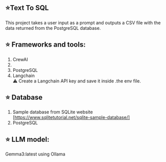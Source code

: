 ##  :star:Text To SQL

This project takes a user input as a prompt and outputs a CSV file with the data returned from the PostgreSQL database.

## :star: Frameworks and tools:
1. CrewAI
2. 
3. PostgreSQL
4. Langchain  
:warning: Create a Langchain API key and save it inside .the env file.

## :star: Database
1. Sample database from SQLite website [https://www.sqlitetutorial.net/sqlite-sample-database/]
2. PostgreSQL

## :star: LLM model:
Gemma3:latest using Ollama

